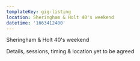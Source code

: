 ```yaml
---
templateKey: gig-listing
location: Sheringham & Holt 40's weekend
datetime: '1663412400'
---
```

Sheringham & Holt 40's weekend

Details, sessions, timing & location yet to be agreed